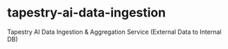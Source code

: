 # tapestry-ai-data-ingestion
 Tapestry AI Data Ingestion & Aggregation Service (External Data to Internal DB)
